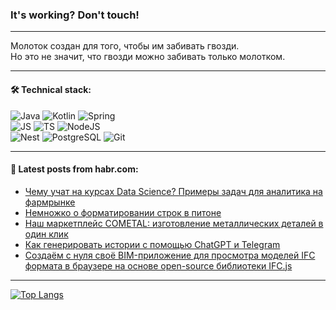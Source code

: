 ### It's working? Don't touch!

---
Молоток создан для того, чтобы им забивать гвозди. <br>
Но это не значит, что гвозди можно забивать только молотком.

---

#### 🛠️ Technical stack:

![Java](https://img.shields.io/badge/Java-informational?logo=Oracle&style=flat&logoColor=white&color=FF4500)
![Kotlin](https://img.shields.io/badge/Kotlin-informational?logo=Kotlin&style=flat&logoColor=white&color=774D97)
![Spring](https://img.shields.io/badge/SpringBoot-informational?logo=SpringBoot&style=flat&logoColor=white&color=6DB33F) <br>
![JS](https://img.shields.io/badge/JS-informational?logo=javaScript&style=flat&logoColor=black&color=F7Df1E)
![TS](https://img.shields.io/badge/TypeScript-informational?logo=typeScript&style=flat&logoColor=black&color=0667A8)
![NodeJS](https://img.shields.io/badge/NodeJS-informational?logo=node.js&style=flat&logoColor=white&color=70A760) <br>
![Nest](https://img.shields.io/badge/NestJS-informational?logo=NestJS&style=flat&logoColor=white&color=E0234E)
![PostgreSQL](https://img.shields.io/badge/PostgreSQL-informational?logo=PostgreSQL&style=flat&logoColor=white&color=DAA520)
![Git](https://img.shields.io/badge/Git-informational?logo=git&style=flat&logoColor=white&color=778899)

___

#### 💬 Latest posts from habr.com:

<!-- BLOG-POST-LIST:START -->
- [Чему учат на курсах Data Science? Примеры задач для аналитика на фармрынке](https://habr.com/ru/articles/759252/?utm_source=habrahabr&utm_medium=rss&utm_campaign=759252)
- [Немножко о форматировании строк в питоне](https://habr.com/ru/articles/759250/?utm_source=habrahabr&utm_medium=rss&utm_campaign=759250)
- [Наш маркетплейс COMETAL: изготовление металлических деталей в один клик](https://habr.com/ru/companies/severstal/articles/759242/?utm_source=habrahabr&utm_medium=rss&utm_campaign=759242)
- [Как генерировать истории с помощью ChatGPT и Telegram](https://habr.com/ru/companies/selectel/articles/757924/?utm_source=habrahabr&utm_medium=rss&utm_campaign=757924)
- [Создаём с нуля своё BIM-приложение для просмотра моделей IFC формата в браузере на основе open-source библиотеки IFC.js](https://habr.com/ru/articles/759230/?utm_source=habrahabr&utm_medium=rss&utm_campaign=759230)
<!-- BLOG-POST-LIST:END -->

---
[![Top Langs](https://github-readme-stats-git-master-advtsetting-gmailcom.vercel.app/api/top-langs/?username=zloylis&langs_count=10&hide_title=false&title_color=e6edf3&size_weight=0.5&count_weight=0.5&layout=compact&hide_border=true&theme=dracula)](https://github.com/zloylis)

<!-- ![GitHub stats](https://github-readme-stats-git-master-advtsetting-gmailcom.vercel.app/api?username=zloylis&show_icons=true&hide_border=true&theme=dracula&hide_title=true&include_all_commits=true&count_private=true&hide=contribs&hide_rank=true) -->
